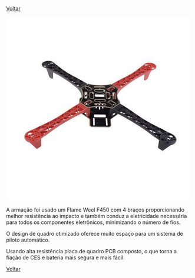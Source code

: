 [Voltar](https://lpae.github.io/)

![Flame Well](https://github.com/LPAE/lpae.github.io/blob/master/estudos/DRONE/IMAGENS/flame%20weel.png) 

A armação foi usado um Flame Weel F450 com 4 braços proporcionando melhor resistência ao impacto e também conduz a eletricidade necessária para todos os componentes eletrônicos, minimizando o número de fios.

O design de quadro otimizado oferece muito espaço para um sistema de piloto automático.

Usando alta resistência placa de quadro PCB composto, o que torna a fiação de CES e bateria mais segura e mais fácil.

[Voltar](https://lpae.github.io/)
 
